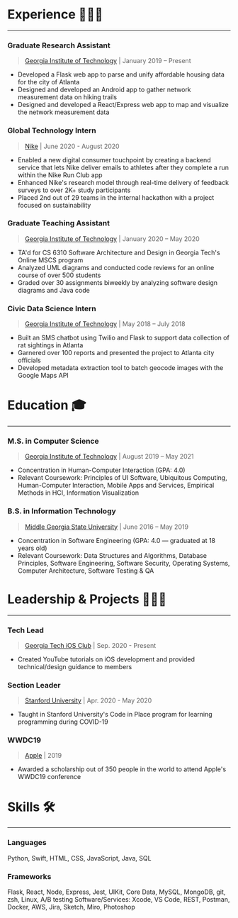 # Experience 👨🏼‍💻
---
### Graduate Research Assistant 
> [Georgia Institute of Technology](https://www.gatech.edu) | January 2019 – Present
  - Developed a Flask web app to parse and unify affordable housing data for the city of Atlanta
  - Designed and developed an Android app to gather network measurement data on hiking trails
  -  Designed and developed a React/Express web app to map and visualize the network measurement data

### Global Technology Intern 
> [Nike](https://purpose.nike.com) | June 2020 - August 2020
  -  Enabled a new digital consumer touchpoint by creating a backend service that lets Nike deliver emails to athletes after they complete a run within the Nike Run Club app
  -  Enhanced Nike's research model through real-time delivery of feedback surveys to over 2K+ study participants
  -  Placed 2nd out of 29 teams in the internal hackathon with a project focused on sustainability

### Graduate Teaching Assistant 
> [Georgia Institute of Technology](https://www.gatech.edu) | January 2020 – May 2020
  -  TA'd for CS 6310 Software Architecture and Design in Georgia Tech's Online MSCS program
  -  Analyzed UML diagrams and conducted code reviews for an online course of over 500 students
  -  Graded over 30 assignments biweekly by analyzing software design diagrams and Java code

### Civic Data Science Intern 
> [Georgia Institute of Technology](https://www.gatech.edu) | May 2018 – July 2018
  -  Built an SMS chatbot using Twilio and Flask to support data collection of rat sightings in Atlanta
  -  Garnered over 100 reports and presented the project to Atlanta city officials
  -  Developed metadata extraction tool to batch geocode images with the Google Maps API

# Education 🎓
---
### M.S. in Computer Science 
> [Georgia Institute of Technology](https://www.gatech.edu) | August 2019 – May 2021
-  Concentration in Human-Computer Interaction (GPA: 4.0)
-  Relevant Coursework: Principles of UI Software, Ubiquitous Computing, Human-Computer Interaction, Mobile Apps and Services, Empirical Methods in HCI, Information Visualization

### B.S. in Information Technology 
> [Middle Georgia State University](https://www.mga.edu) | June 2016 – May 2019
  -  Concentration in Software Engineering (GPA: 4.0 — graduated at 18 years old)
  -  Relevant Coursework: Data Structures and Algorithms, Database Principles, Software Engineering, Software Security, Operating Systems, Computer Architecture, Software Testing & QA

# Leadership & Projects 🦸🏼‍♂️
---
### Tech Lead 
> [Georgia Tech iOS Club](https://gtios.club) | Sep. 2020 - Present
  -  Created YouTube tutorials on iOS development and provided technical/design guidance to members

### Section Leader
> [Stanford University](https://www.stanford.edu) | Apr. 2020 - May 2020
  -  Taught in Stanford University's Code in Place program for learning programming during COVID-19

### WWDC19
> [Apple](https://www.apple.com) | 2019
  -  Awarded a scholarship out of 350 people in the world to attend Apple's WWDC19 conference

# Skills 🛠
---
### Languages
Python, Swift, HTML, CSS, JavaScript, Java, SQL

### Frameworks
Flask, React, Node, Express, Jest, UIKit, Core Data, MySQL, MongoDB, git, zsh, Linux, A/B testing Software/Services: Xcode, VS Code, REST, Postman, Docker, AWS, Jira, Sketch, Miro, Photoshop